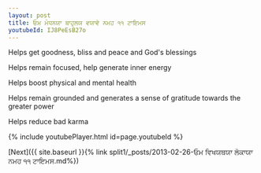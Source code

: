 ```yaml
---
layout: post
title: ਓਮ ਮੰਧਨਯਾ ਬਾਹੁਲਯ ਵਯਾਵੇ ਨਮਹ ੧੧ ਟਾਇਮਸ
youtubeId: IJ8PeEsB27o
---
```

 
 
Helps get goodness, bliss and peace and God's blessings
 
Helps remain focused, help generate inner energy 
 
Helps boost physical and mental health 
 
Helps remain grounded and generates a sense of gratitude towards the greater power 
 
Helps reduce bad karma
 
 
 
 


{% include youtubePlayer.html id=page.youtubeId %}
 
[Next]({{ site.baseurl }}{% link  split1/_posts/2013-02-26-ਓਮ ਵਿਖਯਥਯਾ ਲੋਕਾਯਾ ਨਮਹ ੧੧ ਟਾਇਮਸ.md%})
 
